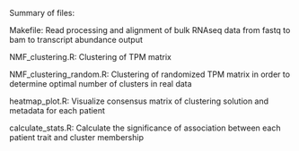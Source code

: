 Summary of files:

Makefile: Read processing and alignment of bulk RNAseq data from fastq to bam to transcript abundance output

NMF_clustering.R: Clustering of TPM matrix

NMF_clustering_random.R: Clustering of randomized TPM matrix in order to determine optimal number of clusters in real data

heatmap_plot.R: Visualize consensus matrix of clustering solution and metadata for each patient

calculate_stats.R: Calculate the significance of association between each patient trait and cluster membership
